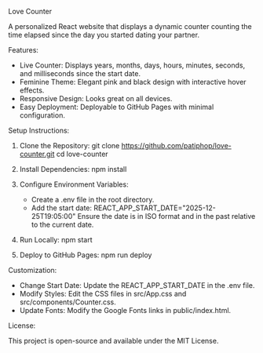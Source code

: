 Love Counter

A personalized React website that displays a dynamic counter counting the time elapsed since the day you started dating your partner.

Features:

- Live Counter: Displays years, months, days, hours, minutes, seconds, and milliseconds since the start date.
- Feminine Theme: Elegant pink and black design with interactive hover effects.
- Responsive Design: Looks great on all devices.
- Easy Deployment: Deployable to GitHub Pages with minimal configuration.

Setup Instructions:

1. Clone the Repository:
   git clone https://github.com/patiphop/love-counter.git
   cd love-counter

2. Install Dependencies:
   npm install

3. Configure Environment Variables:
   - Create a .env file in the root directory.
   - Add the start date:
     REACT_APP_START_DATE="2025-12-25T19:05:00"
     Ensure the date is in ISO format and in the past relative to the current date.

4. Run Locally:
   npm start

5. Deploy to GitHub Pages:
   npm run deploy

Customization:

- Change Start Date: Update the REACT_APP_START_DATE in the .env file.
- Modify Styles: Edit the CSS files in src/App.css and src/components/Counter.css.
- Update Fonts: Modify the Google Fonts links in public/index.html.

License:

This project is open-source and available under the MIT License.
